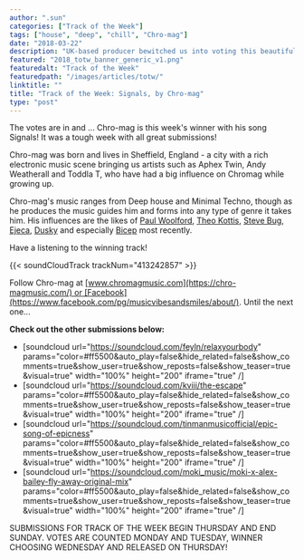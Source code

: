 ```yaml
---
author: ".sun"
categories: ["Track of the Week"]
tags: ["house", "deep", "chill", "Chro-mag"]
date: "2018-03-22"
description: "UK-based producer bewitched us into voting this beautiful, deep-grooving number our track of the week..."
featured: "2018_totw_banner_generic_v1.png"
featuredalt: "Track of the Week"
featuredpath: "/images/articles/totw/"
linktitle: ""
title: "Track of the Week: Signals, by Chro-mag"
type: "post"
---
```


The votes are in and ... Chro-mag is this week's winner with his song Signals! It was a tough week with all great submissions!

Chro-mag was born and lives in Sheffield, England - a city with a rich electronic music scene bringing us artists such as Aphex Twin, Andy Weatherall and Toddla T, who have had a big influence on Chromag while growing up.

Chro-mag's music ranges from Deep house and Minimal Techno, though as he produces the music guides him and forms into any type of genre it takes him. His influences are the likes of [Paul Woolford](https://twitter.com/PaulWoolford), [Theo Kottis](https://twitter.com/theokottis), [Steve Bug](https://twitter.com/steve_bug), [Ejeca](https://twitter.com/_ejeca), [Dusky](https://twitter.com/Duskymusic) and especially [Bicep](https://twitter.com/feelmybicep) most recently.

Have a listening to the winning track!

{{< soundCloudTrack trackNum="413242857" >}}

Follow Chro-mag at [www.chromagmusic.com](https://chro-magmusic.com/) or [Facebook](https://www.facebook.com/pg/musicvibesandsmiles/about/). Until the next one...

**Check out the other submissions below:**
- [soundcloud url="https://soundcloud.com/feyln/relaxyourbody" params="color=#ff5500&auto_play=false&hide_related=false&show_comments=true&show_user=true&show_reposts=false&show_teaser=true&visual=true" width="100%" height="200" iframe="true" /]
- [soundcloud url="https://soundcloud.com/kviii/the-escape" params="color=#ff5500&auto_play=false&hide_related=false&show_comments=true&show_user=true&show_reposts=false&show_teaser=true&visual=true" width="100%" height="200" iframe="true" /]
- [soundcloud url="https://soundcloud.com/tinmanmusicofficial/epic-song-of-epicness" params="color=#ff5500&auto_play=false&hide_related=false&show_comments=true&show_user=true&show_reposts=false&show_teaser=true&visual=true" width="100%" height="200" iframe="true" /]
- [soundcloud url="https://soundcloud.com/moki_music/moki-x-alex-bailey-fly-away-original-mix" params="color=#ff5500&auto_play=false&hide_related=false&show_comments=true&show_user=true&show_reposts=false&show_teaser=true&visual=true" width="100%" height="200" iframe="true" /]

SUBMISSIONS FOR TRACK OF THE WEEK BEGIN THURSDAY AND END SUNDAY. VOTES ARE COUNTED MONDAY AND TUESDAY, WINNER CHOOSING WEDNESDAY AND RELEASED ON THURSDAY!
